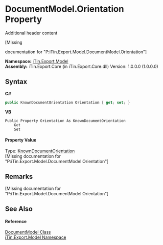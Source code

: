 # DocumentModel.Orientation Property 
Additional header content 

\[Missing <summary> documentation for "P:iTin.Export.Model.DocumentModel.Orientation"\]

**Namespace:**&nbsp;<a href="ef57ffcc-e95e-b212-5a46-9aa6f5a3511f">iTin.Export.Model</a><br />**Assembly:**&nbsp;iTin.Export.Core (in iTin.Export.Core.dll) Version: 1.0.0.0 (1.0.0.0)

## Syntax

**C#**<br />
``` C#
public KnownDocumentOrientation Orientation { get; set; }
```

**VB**<br />
``` VB
Public Property Orientation As KnownDocumentOrientation
	Get
	Set
```


#### Property Value
Type: <a href="53790354-4861-9967-82e9-b8290b086fe4">KnownDocumentOrientation</a><br />\[Missing <value> documentation for "P:iTin.Export.Model.DocumentModel.Orientation"\]

## Remarks
\[Missing <remarks> documentation for "P:iTin.Export.Model.DocumentModel.Orientation"\]

## See Also


#### Reference
<a href="71e106d1-8d5a-0acb-64b2-8f455c2396da">DocumentModel Class</a><br /><a href="ef57ffcc-e95e-b212-5a46-9aa6f5a3511f">iTin.Export.Model Namespace</a><br />